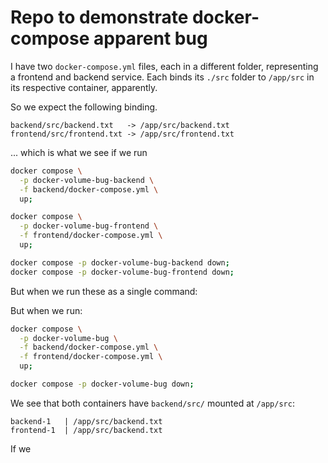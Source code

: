 # Repo to demonstrate docker-compose apparent bug

I have two `docker-compose.yml` files, each in a different folder, representing
a frontend and backend service. Each binds its `./src` folder to `/app/src` in
its respective container, apparently.

So we expect the following binding.

```
backend/src/backend.txt   -> /app/src/backend.txt
frontend/src/frontend.txt -> /app/src/frontend.txt
```

... which is what we see if we run

```bash
docker compose \
  -p docker-volume-bug-backend \
  -f backend/docker-compose.yml \
  up;

docker compose \
  -p docker-volume-bug-frontend \
  -f frontend/docker-compose.yml \
  up;

docker compose -p docker-volume-bug-backend down;
docker compose -p docker-volume-bug-frontend down;
```

But when we run these as a single command:


But when we run:

```bash
docker compose \
  -p docker-volume-bug \
  -f backend/docker-compose.yml \
  -f frontend/docker-compose.yml \
  up;

docker compose -p docker-volume-bug down;
```

We see that both containers have `backend/src/` mounted at `/app/src`:

```
backend-1   | /app/src/backend.txt
frontend-1  | /app/src/backend.txt
```

If we